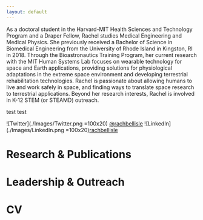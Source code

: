 ```yaml
---
layout: default
---
```


As a doctoral student in the Harvard-MIT Health Sciences and Technology Program and a Draper Fellow, Rachel studies Medical Engineering and Medical Physics. She previously received a Bachelor of Science in Biomedical Engineering from the University of Rhode Island in Kingston, RI in 2018. Through the Bioastronautics Training Program, her current research with the MIT Human Systems Lab focuses on wearable technology for space and Earth applications, providing solutions for physiological adaptations in the extreme space environment and developing terrestrial rehabilitation technologies. Rachel is passionate about allowing humans to live and work safely in space, and finding ways to translate space research to terrestrial applications. Beyond her research interests, Rachel is involved in K-12 STEM (or STEAMD) outreach.


test test

![Twitter](./Images/Twitter.png =100x20) [@rachbellisle](https://twitter.com/rachbellisle)
![LinkedIn](./Images/LinkedIn.png =100x20)[rachbellisle](https://www.linkedin.com/in/rbellisle/)


# Research & Publications

# Leadership & Outreach

# CV
